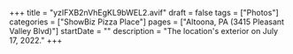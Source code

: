 +++
title = "yzIFXB2nVhEgKL9bWEL2.avif"
draft = false
tags = ["Photos"]
categories = ["ShowBiz Pizza Place"]
pages = ["Altoona, PA (3415 Pleasant Valley Blvd)"]
startDate = ""
description = "The location's exterior on July 17, 2022."
+++
